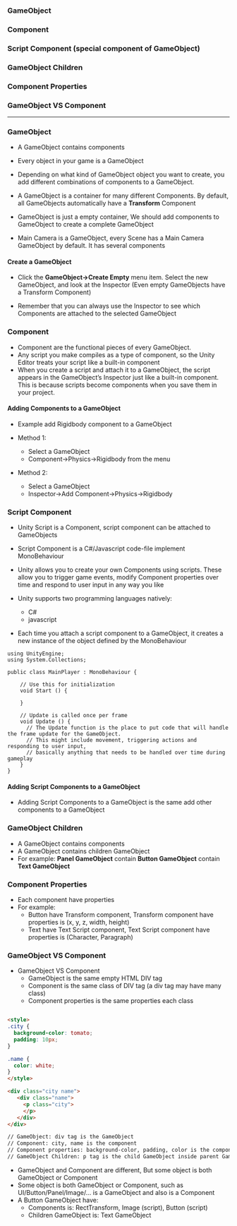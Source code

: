 ### GameObject
### Component
### Script Component (special component of GameObject)
### GameObject Children
### Component Properties
### GameObject VS Component

-------------------------------------------------------------------------

### GameObject
  * A GameObject contains components
  * Every object in your game is a GameObject
  * Depending on what kind of GameObject object you want to create, you add different combinations of components to a GameObject.
  * A GameObject is a container for many different Components. By default, all GameObjects automatically have a **Transform** Component
  * GameObject is just a empty container, We should add components to GameObject to create a complete GameObject
  
  * Main Camera is a GameObject, every Scene has a Main Camera GameObject by default. It has several components

#### Create a GameObject

  * Click the **GameObject->Create Empty** menu item. Select the new GameObject, and look at the Inspector (Even empty GameObjects have a Transform Component)
  
  * Remember that you can always use the Inspector to see which Components are attached to the selected GameObject
  
  
### Component
  * Component are the functional pieces of every GameObject.
  * Any script you make compiles as a type of component, so the Unity Editor treats your script like a built-in component
  * When you create a script and attach it to a GameObject, the script appears in the GameObject’s Inspector just like a built-in component. This is because scripts become components when you save them in your project.

#### Adding Components to a GameObject

  * Example add Rigidbody component to a GameObject

  * Method 1:
    * Select a GameObject
    * Component->Physics->Rigidbody from the menu

  * Method 2:
    * Select a GameObject
    * Inspector->Add Component->Physics->Rigidbody


### Script Component

 * Unity Script is a Component, script component can be attached to GameObjects
 * Script Component is a C#/Javascript code-file implement MonoBehaviour
 * Unity allows you to create your own Components using scripts. These allow you to trigger game events, modify Component properties over time and respond to user input in any way you like
 
 * Unity supports two programming languages natively:
   * C#
   * javascript
 
* Each time you attach a script component to a GameObject, it creates a new instance of the object defined by the MonoBehaviour

```cshap
using UnityEngine;
using System.Collections;

public class MainPlayer : MonoBehaviour {

    // Use this for initialization
    void Start () {
    
    }
    
    // Update is called once per frame
    void Update () {
      // The Update function is the place to put code that will handle the frame update for the GameObject. 
      // This might include movement, triggering actions and responding to user input, 
      // basically anything that needs to be handled over time during gameplay
    }
}
```

#### Adding Script Components to a GameObject
  * Adding Script Components to a GameObject is the same add other components to a GameObject

### GameObject Children
  * A GameObject contains components
  * A GameObject contains children GameObject
  * For example: **Panel GameObject** contain **Button GameObject** contain **Text GameObject**

### Component Properties
  * Each component have properties
  * For example: 
    * Button have Transform component, Transform component have properties is (x, y, z, width, height)
    * Text have Text Script component, Text Script component have properties is (Character, Paragraph)

### GameObject VS Component
  * GameObject VS Component
    * GameObject is the same empty HTML DIV tag
    * Component is the same class of DIV tag (a div tag may have many class)
    * Component properties is the same properties each class
    
```html

<style>
.city {
  background-color: tomato;
  padding: 10px;
}

.name {
  color: white;
}
</style>

<div class="city name">
   <div class="name">
     <p class="city">
     </p>
   </div>
</div>

// GameObject: div tag is the GameObject
// Component: city, name is the component
// Component properties: background-color, padding, color is the component properties
// GameObject Children: p tag is the child GameObject inside parent GameObject

```
    
  * GameObject and Component are different, But some object is both GameObject or Component
  * Some object is both GameObject or Component, such as UI/Button/Panel/Image/... is a GameObject and also is a Component
  * A Button GameObject have:
    * Components is: RectTransform, Image (script), Button (script)
    * Children GameObject is: Text GameObject























